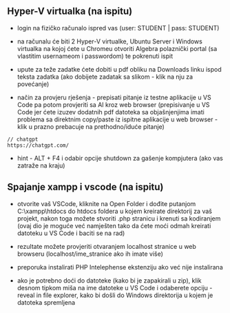 ## Hyper-V virtualka (na ispitu)

- login na fizičko računalo ispred vas (user: STUDENT | pass: STUDENT)

- na računalu će biti 2 Hyper-V virtualke, Ubuntu Server i Windows virtualka na kojoj ćete u Chromeu otvoriti Algebra polaznički portal (sa vlastitim usernameom i passwordom) te pokrenuti ispit

- upute za teže zadatke ćete dobiti u pdf obliku na Downloads linku ispod teksta zadatka (ako dobijete zadatak sa slikom - klik na nju za povećanje)

- način za provjeru rješenja - prepisati pitanje iz testne aplikacije u VS Code pa potom provjeriti sa AI kroz web browser (prepisivanje u VS Code jer ćete izuzev dodatnih pdf datoteka sa objašnjenjima imati problema sa direktnim copy/paste iz ispitne aplikacije u web browser - klik u prazno prebacuje na prethodno/iduće pitanje)

 ```
 // chatgpt
 https://chatgpt.com/
 ```

 - hint - ALT + F4 i odabir opcije shutdown za gašenje kompjutera (ako vas zatraže na kraju)



## Spajanje xampp i vscode (na ispitu)

- otvorite vaš VSCode, kliknite na Open Folder i dođite putanjom C:\xampp\htdocs do htdocs foldera u kojem kreirate direktorij za vaš projekt, nakon toga možete stvoriti .php stranicu i krenuti sa kodiranjem (ovaj dio je moguće već namješten tako da ćete moći odmah kreirati datoteku u VS Code i baciti se na rad)

- rezultate možete provjeriti otvaranjem localhost stranice u web browseru (localhost/ime_stranice ako ih imate više)

- preporuka instalirati PHP Intelephense ekstenziju ako već nije instalirana

- ako je potrebno doći do datoteke (kako bi je zapakirali u zip), klik desnom tipkom miša na ime datoteke u VS Code i odaberete opciju - reveal in file explorer, kako bi došli do Windows direktorija u kojem je datoteka spremljena
